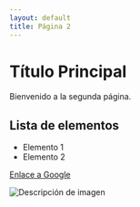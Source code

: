 ```yaml
---
layout: default
title: Página 2
---
```

# Título Principal
Bienvenido a la segunda página.

## Lista de elementos
- Elemento 1
- Elemento 2

[Enlace a Google](https://www.google.com)

![Descripción de imagen](https://via.placeholder.com/150)
